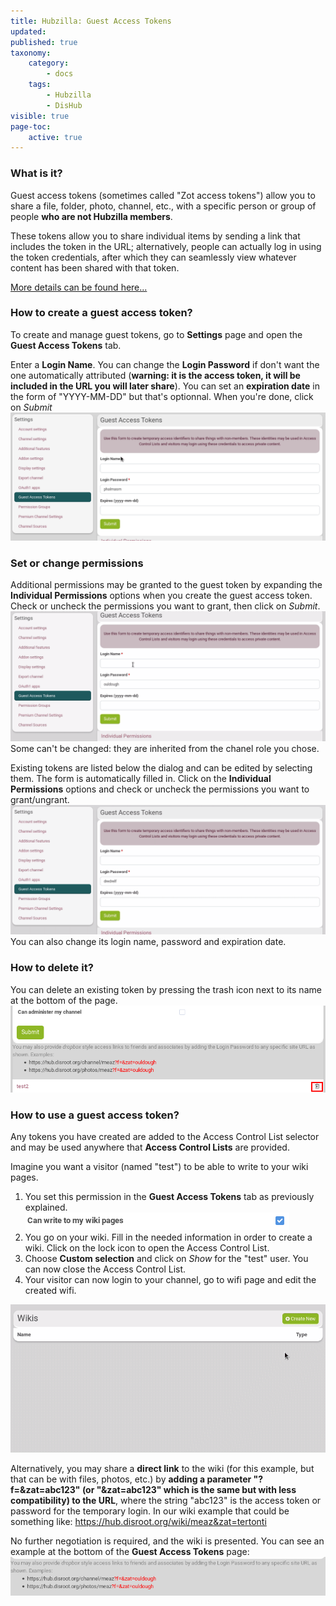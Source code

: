 ```yaml
---
title: Hubzilla: Guest Access Tokens
updated:
published: true
taxonomy:
    category:
        - docs
    tags:
        - Hubzilla
        - DisHub
visible: true
page-toc:
    active: true
---
```


### What is it?
Guest access tokens (sometimes called "Zot access tokens") allow you to share a file, folder, photo, channel, etc., with a specific person or group of people **who are not Hubzilla members**.

These tokens allow you to share individual items by sending a link that includes the token in the URL; alternatively, people can actually log in using the token credentials, after which they can seamlessly view whatever content has been shared with that token.

[More details can be found here...](https://hub.disroot.org/help/en/feature/access_tokens)

### How to create a guest access token?
To create and manage guest tokens, go to **Settings** page and open the **Guest Access Tokens** tab.

Enter a **Login Name**. You can change the **Login Password** if don't want the one automatically attributed (**warning: it is the access token, it will be included in the URL you will later share**). You can set an **expiration date** in the form of "YYYY-MM-DD" but that's optionnal. When you're done, click on *Submit*
![tokens_creation](en/tokens_creation.gif)

### Set or change permissions
Additional permissions may be granted to the guest token by expanding the **Individual Permissions** options when you create the guest access token. Check or uncheck the permissions you want to grant, then click on *Submit*.
![tokens_creation_permissions](en/tokens_creation_permissions.gif)
Some can't be changed: they are inherited from the chanel role you chose.

Existing tokens are listed below the dialog and can be edited by selecting them. The form is automatically filled in. Click on the **Individual Permissions** options and check or uncheck the permissions you want to grant/ungrant.
![tokens_change_permissions](en/tokens_change_permissions.gif)
You can also change its login name, password and expiration date.

### How to delete it?
You can delete an existing token by pressing the trash icon next to its name at the bottom of the page.
![tokens_delete](en/tokens_delete.png)

### How to use a guest access token?
Any tokens you have created are added to the Access Control List selector and may be used anywhere that **Access Control Lists** are provided.

Imagine you want a visitor (named "test") to be able to write to your wiki pages.
1. You set this permission in the **Guest Access Tokens** tab as previously explained. ![tokens_wiki_permission](en/tokens_wiki_permission.gif)
2. You go on your wiki. Fill in the needed information in order to create a wiki. Click on the lock icon to open the Access Control List.
3. Choose **Custom selection** and click on *Show* for the "test" user. You can now close the Access Control List.
4. Your visitor can now login to your channel, go to wifi page and edit the created wifi.

![token_wifi](en/tokens_wiki.gif)

Alternatively, you may share a **direct link** to the wiki (for this example, but that can be with files, photos, etc.) by **adding a parameter "?f=&zat=abc123" (or "&zat=abc123" which is the same but with less compatibility) to the URL**, where the string "abc123" is the access token or password for the temporary login. In our wiki example that could be something like: https://hub.disroot.org/wiki/meaz&zat=tertonti

No further negotiation is required, and the wiki is presented. You can see an example at the bottom of the **Guest Access Tokens** page:
![tokens_links](en/tokens_links.png)
